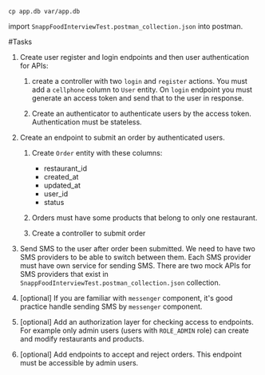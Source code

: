 ```
cp app.db var/app.db
```

import `SnappFoodInterviewTest.postman_collection.json` into postman.

#Tasks

1.  Create user register and login endpoints and then user authentication for APIs:

    1.  create a controller with two `login` and `register` actions. You must add a `cellphone` column to `User` entity.
        On `login` endpoint you must generate an access token and send that to the user in response.

    2.  Create an authenticator to authenticate users by the access token. Authentication must be stateless.
   
2.  Create an endpoint to submit an order by authenticated users.

    1.  Create `Order` entity with these columns:

        * restaurant_id
        * created_at
        * updated_at
        * user_id
        * status

    2.  Orders must have some products that belong to only one restaurant.

    3.  Create a controller to submit order
        
3.  Send SMS to the user after order been submitted. We need to have two SMS providers to be able to switch between
    them. Each SMS provider must have own service for sending SMS. There are two mock APIs for SMS providers that exist
    in `SnappFoodInterviewTest.postman_collection.json` collection.

4.  [optional] If you are familiar with `messenger` component, it's good practice handle sending SMS by `messenger`
    component.

5.  [optional] Add an authorization layer for checking access to endpoints. For example only admin users (users with 
    `ROLE_ADMIN` role) can create and modify restaurants and products.
    
6.  [optional] Add endpoints to accept and reject orders. This endpoint must be accessible by admin users.
